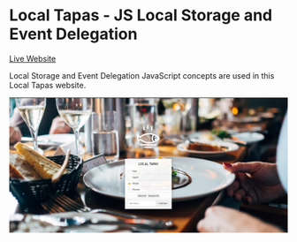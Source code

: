 Local Tapas - JS Local Storage and Event Delegation
===================================================  

[Live Website](https://utkarshpathrabe.github.io/Local-Tapas---JS-Local-Storage-and-Event-Delegation/)

Local Storage and Event Delegation JavaScript concepts are used in this Local Tapas website.

![Main Page](./assets/main_page.png)  